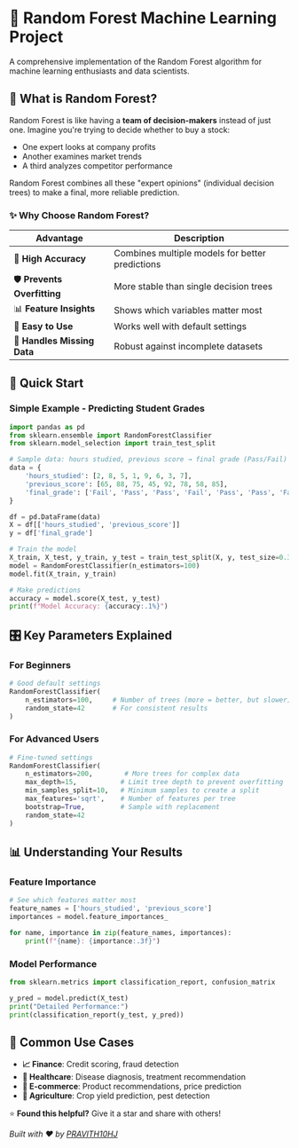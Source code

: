 # 🌳 Random Forest Machine Learning Project

A comprehensive implementation of the Random Forest algorithm for machine learning enthusiasts and data scientists.

## 🤔 What is Random Forest?

Random Forest is like having a **team of decision-makers** instead of just one. Imagine you're trying to decide whether to buy a stock:
- One expert looks at company profits
- Another examines market trends  
- A third analyzes competitor performance

Random Forest combines all these "expert opinions" (individual decision trees) to make a final, more reliable prediction.

### ✨ Why Choose Random Forest?

| Advantage | Description |
|-----------|-------------|
| 🎯 **High Accuracy** | Combines multiple models for better predictions |
| 🛡️ **Prevents Overfitting** | More stable than single decision trees |
| 📊 **Feature Insights** | Shows which variables matter most |
| 🔧 **Easy to Use** | Works well with default settings |
| 💪 **Handles Missing Data** | Robust against incomplete datasets |

## 🚀 Quick Start
### Simple Example - Predicting Student Grades
```python
import pandas as pd
from sklearn.ensemble import RandomForestClassifier
from sklearn.model_selection import train_test_split

# Sample data: hours studied, previous score → final grade (Pass/Fail)
data = {
    'hours_studied': [2, 8, 5, 1, 9, 6, 3, 7],
    'previous_score': [65, 88, 75, 45, 92, 78, 58, 85],
    'final_grade': ['Fail', 'Pass', 'Pass', 'Fail', 'Pass', 'Pass', 'Fail', 'Pass']
}

df = pd.DataFrame(data)
X = df[['hours_studied', 'previous_score']]
y = df['final_grade']

# Train the model
X_train, X_test, y_train, y_test = train_test_split(X, y, test_size=0.3)
model = RandomForestClassifier(n_estimators=100)
model.fit(X_train, y_train)

# Make predictions
accuracy = model.score(X_test, y_test)
print(f"Model Accuracy: {accuracy:.1%}")
```

## 🎛️ Key Parameters Explained

### For Beginners
```python
# Good default settings
RandomForestClassifier(
    n_estimators=100,     # Number of trees (more = better, but slower)
    random_state=42       # For consistent results
)
```

### For Advanced Users
```python
# Fine-tuned settings
RandomForestClassifier(
    n_estimators=200,        # More trees for complex data
    max_depth=15,           # Limit tree depth to prevent overfitting
    min_samples_split=10,   # Minimum samples to create a split
    max_features='sqrt',    # Number of features per tree
    bootstrap=True,         # Sample with replacement
    random_state=42
)
```

## 📊 Understanding Your Results

### Feature Importance
```python
# See which features matter most
feature_names = ['hours_studied', 'previous_score']
importances = model.feature_importances_

for name, importance in zip(feature_names, importances):
    print(f"{name}: {importance:.3f}")
```

### Model Performance
```python
from sklearn.metrics import classification_report, confusion_matrix

y_pred = model.predict(X_test)
print("Detailed Performance:")
print(classification_report(y_test, y_pred))
```

## 🔧 Common Use Cases

- **📈 Finance**: Credit scoring, fraud detection
- **🏥 Healthcare**: Disease diagnosis, treatment recommendation  
- **🛒 E-commerce**: Product recommendations, price prediction
- **🌾 Agriculture**: Crop yield prediction, pest detection

⭐ **Found this helpful?** Give it a star and share with others!

*Built with ❤️ by [PRAVITH10HJ](https://github.com/PRAVITH10HJ)*
